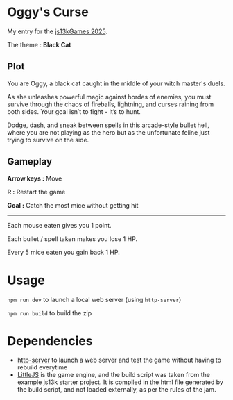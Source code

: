 # Oggy's Curse

My entry for the [js13kGames 2025](https://js13kgames.com/2025/).

The theme : **Black Cat**

## Plot

You are Oggy, a black cat caught in the middle of your witch master's duels.

As she unleashes powerful magic against hordes of enemies, you must survive through the chaos of fireballs, lightning, and curses raining from both sides. Your goal isn’t to fight - it’s to hunt.

Dodge, dash, and sneak between spells in this arcade-style bullet hell, where you are not playing as the hero but as the unfortunate feline just trying to survive on the side.

## Gameplay

**Arrow keys :** Move

**R :** Restart the game

**Goal :** Catch the most mice without getting hit

---

Each mouse eaten gives you 1 point.

Each bullet / spell taken makes you lose 1 HP.

Every 5 mice eaten you gain back 1 HP.

# Usage

`npm run dev` to launch a local web server (using `http-server`)

`npm run build` to build the zip

# Dependencies

* [http-server](https://github.com/http-party/http-server) to launch a web server and test the game without having to rebuild everytime
* [LittleJS](https://github.com/KilledByAPixel/LittleJS/tree/js13k) is the game engine, and the build script was taken from the example js13k starter project. It is compiled in the html file generated by the build script, and not loaded externally, as per the rules of the jam.